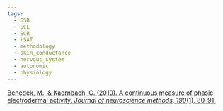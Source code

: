 ```yaml
---
tags:
  - GSR
  - SCL
  - SCR
  - iSAT
  - methodology
  - skin_conductance
  - nervous_system
  - autonomic
  - physiology
---
```


[Benedek, M., & Kaernbach, C. (2010). A continuous measure of phasic electrodermal activity. _Journal of neuroscience methods_, _190_(1), 80-91.](https://www.sciencedirect.com/science/article/pii/S0165027010002335)